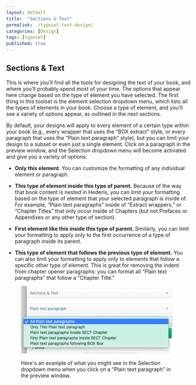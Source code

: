 ```yaml
---
layout: default
title:  "Sections & Text"
permalink:  /typeset-text-design/
categories: [Design]
tags: [typeset]
published: true
---
```


<section data-type="chapter" class="hsecchapter" data-hederis-type="hsecchapter" id="typeset-text-design" data-pi-attrs="id: typeset-text-design; data-tags: typeset;" role="doc-chapter" data-tags="typeset" data-author-name=" " data-book-title=" " title="Sections &amp; Text"><h1 data-hederis-type="hblkchaptitle" class="hblkchaptitle" id="pArsSBKc8">Sections &amp; Text</h1><p class="hblkp" data-hederis-type="hblkp" id="ppAW7j2Mi">This is where you&#8217;ll find all the tools for designing the text of your book, and where you&#8217;ll probably spend most of your time. The options that appear here change based on the type of element you have selected. The first thing in this toolset is the element selection dropdown menu, which lists all the types of elements in your book. Choose a type of element, and you&#8217;ll see a variety of options appear, as outlined in the next sections.</p><p class="hblkp" data-hederis-type="hblkp" id="pcegUeINf">By default, your designs will apply to every element of a certain type within your book (e.g., every wrapper that uses the &#8220;BOX extract&#8221; style, or every paragraph that uses the &#8220;Plain text paragraph&#8221; style), but you can limit your design to a subset or even just a single element. Click on a paragraph in the preview window, and the Selection dropdown menu will become activated and give you a variety of options:</p><ul class="hwprbulletlist" data-hederis-type="hwprbulletlist" id="pyls49i6t"><li class="hblkuli" data-hederis-type="hblkuli" id="likypRlKaC"><p class="hblkuli" data-hederis-type="hblklip" id="pnkHCMRsh"><strong class="hspanstrong" data-hederis-type="hspanstrong" id="pcCmNHugL">Only this element. </strong>You can customize the formatting of any individual element or paragraph.</p></li><li class="hblkuli" data-hederis-type="hblkuli" id="lixOacJ1iL"><p class="hblkuli" data-hederis-type="hblklip" id="pdt4juz4p"><strong class="hspanstrong" data-hederis-type="hspanstrong" id="pkBfXcmrT">This type of element inside this type of parent.</strong> Because of the way that book content is nested in Hederis, you can limit your formatting based on the type of element that your selected paragraph is inside of. For example, &#8220;Plain text paragraphs&#8221; inside of &#8220;Extract wrappers,&#8221; or &#8220;Chapter Titles&#8221; that only occur inside of Chapters (but not Prefaces or Appendixes or any other type of section).</p></li><li class="hblkuli" data-hederis-type="hblkuli" id="liKxYmu2JH"><p class="hblkuli" data-hederis-type="hblklip" id="pgEzu5IXT"><strong class="hspanstrong" data-hederis-type="hspanstrong" id="pcWuqPbIQ">First element like this inside this type of parent. </strong>Similarly, you can limit your formatting to apply only to the first occurrence of a type of paragraph inside its parent.</p></li><li class="hblkuli" data-hederis-type="hblkuli" id="li3wxDBU63"><p class="hblkuli" data-hederis-type="hblklip" id="p3AuCQI9s"><strong class="hspanstrong" data-hederis-type="hspanstrong" id="p1l2ASum4">This type of element that follows the previous type of element.</strong> You can also limit your formatting to apply only to elements that follow a specific other type of element. This is great for removing the indent from chapter opener paragraphs: you can format all &#8220;Plain text paragraphs&#8221; that follow a &#8220;Chapter Title.&#8221;</p></li></ul><figure class="hwprfig" data-hederis-type="hwprfig" id="pqv9XZmEq"><img data-hederis-type="hblkimg" class="hblkimg" id="ppK7nvK2S" src="/images/subselectors.png" data-img-src="subselectors.png"/><p class="hblkcaption" data-hederis-type="hblkcaption" id="p3uKCRbbx">Here's an example of what you might see in the Selection dropdown menu when you click on a &#8220;Plain text paragraph&#8221; in the preview window.</p></figure></section>